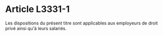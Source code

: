# Article L3331-1

Les dispositions du présent titre sont applicables aux employeurs de droit privé ainsi qu'à leurs salariés.